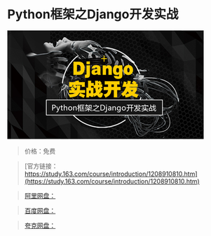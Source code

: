 # Python框架之Django开发实战

![img](../../../assets/study163/free/396bb689af2549248d31a579515f40dc.jpg)

> 价格：免费

> [官方链接：https://study.163.com/course/introduction/1208910810.htm](https://study.163.com/course/introduction/1208910810.htm)

> [阿里网盘：]()

> [百度网盘：]()

> [夸克网盘：]()
